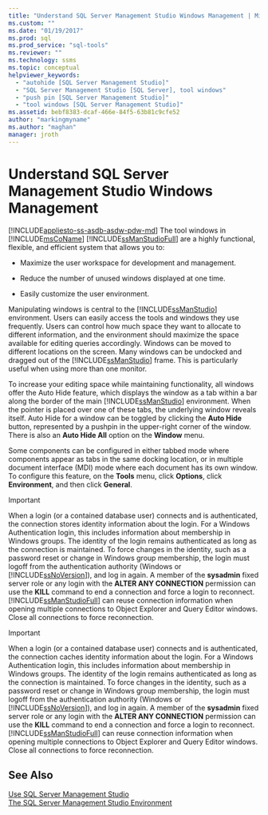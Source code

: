 ```yaml
---
title: "Understand SQL Server Management Studio Windows Management | Microsoft Docs"
ms.custom: ""
ms.date: "01/19/2017"
ms.prod: sql
ms.prod_service: "sql-tools"
ms.reviewer: ""
ms.technology: ssms
ms.topic: conceptual
helpviewer_keywords: 
  - "autohide [SQL Server Management Studio]"
  - "SQL Server Management Studio [SQL Server], tool windows"
  - "push pin [SQL Server Management Studio]"
  - "tool windows [SQL Server Management Studio]"
ms.assetid: bebf8383-dcaf-466e-84f5-63b81c9cfe52
author: "markingmyname"
ms.author: "maghan"
manager: jroth
---
```

# Understand SQL Server Management Studio Windows Management
[!INCLUDE[appliesto-ss-asdb-asdw-pdw-md](../includes/appliesto-ss-asdb-asdw-pdw-md.md)]
The tool windows in [!INCLUDE[msCoName](../includes/msconame_md.md)] [!INCLUDE[ssManStudioFull](../includes/ssmanstudiofull-md.md)] are a highly functional, flexible, and efficient system that allows you to:  
  
-   Maximize the user workspace for development and management.  
  
-   Reduce the number of unused windows displayed at one time.  
  
-   Easily customize the user environment.  
  
Manipulating windows is central to the [!INCLUDE[ssManStudio](../includes/ssmanstudio-md.md)] environment. Users can easily access the tools and windows they use frequently. Users can control how much space they want to allocate to different information, and the environment should maximize the space available for editing queries accordingly. Windows can be moved to different locations on the screen. Many windows can be undocked and dragged out of the [!INCLUDE[ssManStudio](../includes/ssmanstudio-md.md)] frame. This is particularly useful when using more than one monitor.  
  
To increase your editing space while maintaining functionality, all windows offer the Auto Hide feature, which displays the window as a tab within a bar along the border of the main [!INCLUDE[ssManStudio](../includes/ssmanstudio-md.md)] environment. When the pointer is placed over one of these tabs, the underlying window reveals itself. Auto Hide for a window can be toggled by clicking the **Auto Hide** button, represented by a pushpin in the upper-right corner of the window. There is also an **Auto Hide All** option on the **Window** menu.  
  
Some components can be configured in either tabbed mode where components appear as tabs in the same docking location, or in multiple document interface (MDI) mode where each document has its own window. To configure this feature, on the **Tools** menu, click **Options**, click **Environment**, and then click **General**.  
  
> [!IMPORTANT]  
> When a login (or a contained database user) connects and is authenticated, the connection stores identity information about the login. For a Windows Authentication login, this includes information about membership in Windows groups. The identity of the login remains authenticated as long as the connection is maintained. To force changes in the identity, such as a password reset or change in Windows group membership, the login must logoff from the authentication authority (Windows or [!INCLUDE[ssNoVersion](../includes/ssnoversion-md.md)]), and log in again. A member of the **sysadmin** fixed server role or any login with the **ALTER ANY CONNECTION** permission can use the **KILL** command to end a connection and force a login to reconnect. [!INCLUDE[ssManStudioFull](../includes/ssmanstudiofull-md.md)] can reuse connection information when opening multiple connections to Object Explorer and Query Editor windows. Close all connections to force reconnection.  
  
> [!IMPORTANT]  
> When a login (or a contained database user) connects and is authenticated, the connection caches identity information about the login. For a Windows Authentication login, this includes information about membership in Windows groups. The identity of the login remains authenticated as long as the connection is maintained. To force changes in the identity, such as a password reset or change in Windows group membership, the login must logoff from the authentication authority (Windows or [!INCLUDE[ssNoVersion](../includes/ssnoversion-md.md)]), and log in again. A member of the **sysadmin** fixed server role or any login with the **ALTER ANY CONNECTION** permission can use the **KILL** command to end a connection and force a login to reconnect. [!INCLUDE[ssManStudioFull](../includes/ssmanstudiofull-md.md)] can reuse connection information when opening multiple connections to Object Explorer and Query Editor windows. Close all connections to force reconnection.  
  
## See Also  
[Use SQL Server Management Studio](../ssms/use-sql-server-management-studio.md)  
[The SQL Server Management Studio Environment](../ssms/the-sql-server-management-studio-environment.md)  
  
